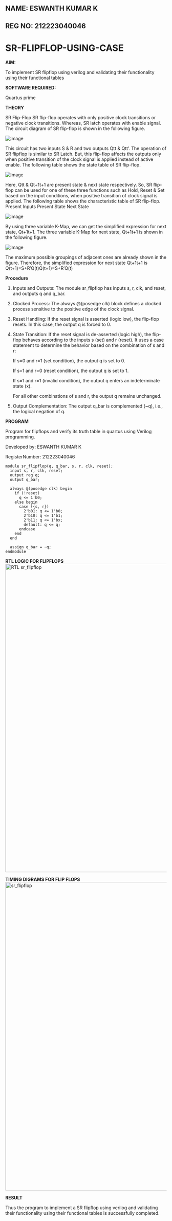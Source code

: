 ## NAME: ESWANTH KUMAR K
## REG NO: 212223040046
# SR-FLIPFLOP-USING-CASE

**AIM:**

To implement  SR flipflop using verilog and validating their functionality using their functional tables

**SOFTWARE REQUIRED:**

Quartus prime

**THEORY**

SR Flip-Flop SR flip-flop operates with only positive clock transitions or negative clock transitions. Whereas, SR latch operates with enable signal. The circuit diagram of SR flip-flop is shown in the following figure.

![image](https://github.com/naavaneetha/SR-FLIPFLOP-USING-CASE/assets/154305477/0f710028-ad52-4d3e-9276-8714cf023a25)

 
This circuit has two inputs S & R and two outputs Qtt & Qtt’. The operation of SR flipflop is similar to SR Latch. But, this flip-flop affects the outputs only when positive transition of the clock signal is applied instead of active enable. The following table shows the state table of SR flip-flop.

![image](https://github.com/naavaneetha/SR-FLIPFLOP-USING-CASE/assets/154305477/dabfc4f4-87e3-4cbc-9472-f89ee1b5ed30)

 
Here, Qtt & Qt+1t+1 are present state & next state respectively. So, SR flip-flop can be used for one of these three functions such as Hold, Reset & Set based on the input conditions, when positive transition of clock signal is applied. The following table shows the characteristic table of SR flip-flop. Present Inputs Present State Next State

![image](https://github.com/naavaneetha/SR-FLIPFLOP-USING-CASE/assets/154305477/dd90d16c-aec5-4290-a586-e2346b1e9eb5)

 
By using three variable K-Map, we can get the simplified expression for next state, Qt+1t+1. The three variable K-Map for next state, Qt+1t+1 is shown in the following figure.

![image](https://github.com/naavaneetha/SR-FLIPFLOP-USING-CASE/assets/154305477/473efad6-d70b-4ca7-aeb7-898bbfca319f)

 
The maximum possible groupings of adjacent ones are already shown in the figure. Therefore, the simplified expression for next state Qt+1t+1 is Q(t+1)=S+R′Q(t)Q(t+1)=S+R′Q(t)

**Procedure**

1. Inputs and Outputs: 
   The module sr_flipflop has inputs s, r, clk, and reset, and outputs q and q_bar.
   
2. Clocked Process:
   The always @(posedge clk) block defines a clocked process sensitive to the positive edge of the clock signal.
   
3. Reset Handling:
   If the reset signal is asserted (logic low), the flip-flop resets. In this case, the output q is forced to 0.
   
4. State Transition:
   If the reset signal is de-asserted (logic high), the flip-flop behaves according to the inputs s (set) and r (reset). It uses a case statement to determine the behavior 
   based on the combination of s and r:
   
   If s=0 and r=1 (set condition), the output q is set to 0.
   
   If s=1 and r=0 (reset condition), the output q is set to 1.
   
   If s=1 and r=1 (invalid condition), the output q enters an indeterminate state (x).
   
   For all other combinations of s and r, the output q remains unchanged.
   
6. Output Complementation:
   The output q_bar is complemented (~q), i.e., the logical negation of q.




**PROGRAM**

Program for flipflops and verify its truth table in quartus using Verilog programming.

Developed by: ESWANTH KUMAR K

RegisterNumber: 212223040046


```
module sr_flipflop(q, q_bar, s, r, clk, reset);
  input s, r, clk, reset;
  output reg q;
  output q_bar;

  always @(posedge clk) begin
    if (!reset) 
      q <= 1'b0;
    else begin
      case ({s, r})
        2'b01: q <= 1'b0;
        2'b10: q <= 1'b1;
        2'b11: q <= 1'bx;
        default: q <= q;
      endcase
    end
  end

  assign q_bar = ~q;
endmodule

```


**RTL LOGIC FOR FLIPFLOPS**
<img width="960" alt="RTL sr_flipflop" src="https://github.com/Ganesh23013987/SR-FLIPFLOP-USING-CASE/assets/147473768/52c07e28-f65a-43d4-8531-73b70b27296e">


**TIMING DIGRAMS FOR FLIP FLOPS**
<img width="960" alt="sr_flipflop" src="https://github.com/Ganesh23013987/SR-FLIPFLOP-USING-CASE/assets/147473768/784f26d6-71de-46fb-95bc-9661a1382518">



**RESULT**

Thus the program to implement a SR flipflop using verilog and validating their functionality using their functional tables is successfully completed.
